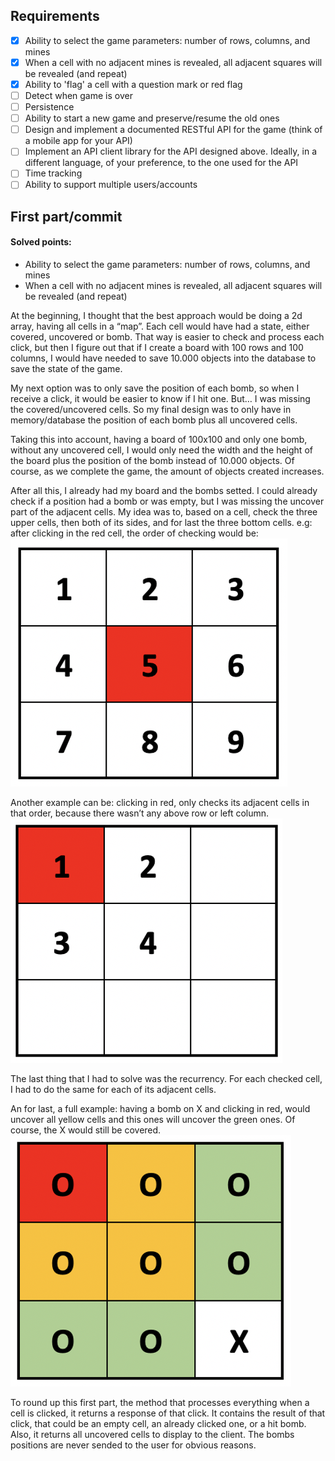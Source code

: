 ## Requirements
- [x] Ability to select the game parameters: number of rows, columns, and mines
- [x] When a cell with no adjacent mines is revealed, all adjacent squares will be revealed (and repeat)
- [x] Ability to 'flag' a cell with a question mark or red flag
- [ ] Detect when game is over
- [ ] Persistence
- [ ] Ability to start a new game and preserve/resume the old ones
- [ ] Design and implement a documented RESTful API for the game (think of a mobile app for your API)
- [ ] Implement an API client library for the API designed above. Ideally, in a different language, of your preference, to the one used for the API
- [ ] Time tracking
- [ ] Ability to support multiple users/accounts

## First part/commit
#### Solved points:
- Ability to select the game parameters: number of rows, columns, and mines
- When a cell with no adjacent mines is revealed, all adjacent squares will be revealed (and repeat)

At the beginning, I thought that the best approach would be doing a 2d array, having all cells in a “map”. Each cell would have had a state, either covered, uncovered or bomb. That way is easier to check and process each click, but then I figure out that if I create a board with 100 rows and 100 columns, I would have needed to save 10.000 objects into the database to save the state of the game.

My next option was to only save the position of each bomb, so when I receive a click, it would be easier to know if I hit one. But… I was missing the covered/uncovered cells.
So my final design was to only have in memory/database the position of each bomb plus all uncovered cells.

Taking this into account, having a board of 100x100 and only one bomb, without any uncovered cell, I would only need the width and the height of the board plus the position of the bomb instead of 10.000 objects. Of course, as we complete the game, the amount of objects created increases.

After all this, I already had my board and the bombs setted. I could already check if a position had a bomb or was empty, but I was missing the uncover part of the adjacent cells.
My idea was to, based on a cell, check the three upper cells, then both of its sides, and for last the three bottom cells.
e.g: after clicking in the red cell, the order of checking would be:\
![alt text](docs/pic1.png)

Another example can be: clicking in red, only checks its adjacent cells in that order, because there wasn’t any above row or left column.\
![alt text](docs/pic2.png)

The last thing that I had to solve was the recurrency. For each checked cell, I had to do the same for each of its adjacent cells.

An for last, a full example: having a bomb on X and clicking in red, would uncover all yellow cells and this ones will uncover the green ones. Of course, the X would still be covered.\
![alt text](docs/pic3.png)

To round up this first part, the method that processes everything when a cell is clicked, it returns a response of that click. It contains the result of that click, that could be an empty cell, an already clicked one, or a hit bomb. Also, it returns all uncovered cells to display to the client. The bombs positions are never sended to the user for obvious reasons.

